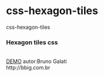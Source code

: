 css-hexagon-tiles
=================

css-hexagon-tiles

<h3>Hexagon tiles css</h3><br>
<a href='http://jsfiddle.net/brunobruno/ng7a9vhb/2/'>DEMO</a> 
autor:Bruno Galati<br>
http://bbig.com.br
